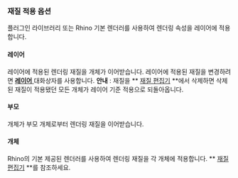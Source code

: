 ### 재질 적용 옵션
플러그인 라이브러리 또는 Rhino 기본 렌더러를 사용하여 렌더링 속성을 레이어에 적용합니다.

#### 레이어
레이어에 적용된 렌더링 재질을 개체가 이어받습니다. 레이어에 적용된 재질을 변경하려면 [ **레이어** ](layer.html) 대화상자를 사용합니다.
 **안내** : 재질을 ** [재질 편집기](materialeditor.html) **에서 삭제하면 삭제된 재질이 적용됐던 모든 개체가 레이어 기준 적용으로 되돌아옵니다.

#### 부모
개체가 부모 개체로부터 렌더링 재질을 이어받습니다.

#### 개체
Rhino의 기본 제공된 렌더러를 사용하여 렌더링 재질을 각 개체에 적용합니다.
** [재질 편집기](materialeditor.html) **를 참조하세요.
